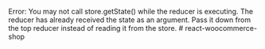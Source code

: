 Error: You may not call store.getState() while the reducer is executing. The reducer has already received the state as an argument. Pass it down from the top reducer instead of reading it from the store.
#   r e a c t - w o o c o m m e r c e - s h o p  
 